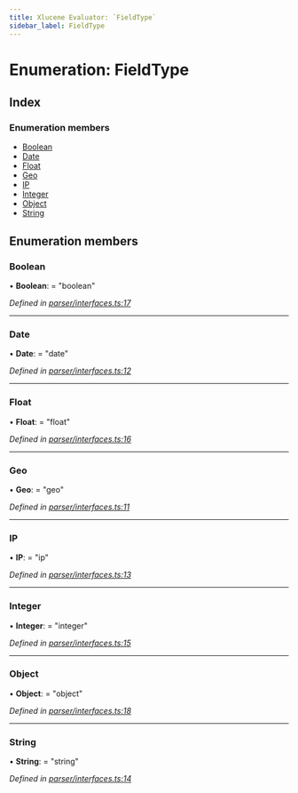 ```yaml
---
title: Xlucene Evaluator: `FieldType`
sidebar_label: FieldType
---
```


# Enumeration: FieldType

## Index

### Enumeration members

* [Boolean](fieldtype.md#boolean)
* [Date](fieldtype.md#date)
* [Float](fieldtype.md#float)
* [Geo](fieldtype.md#geo)
* [IP](fieldtype.md#ip)
* [Integer](fieldtype.md#integer)
* [Object](fieldtype.md#object)
* [String](fieldtype.md#string)

## Enumeration members

###  Boolean

• **Boolean**: = "boolean"

*Defined in [parser/interfaces.ts:17](https://github.com/terascope/teraslice/blob/d2d877b60/packages/xlucene-evaluator/src/parser/interfaces.ts#L17)*

___

###  Date

• **Date**: = "date"

*Defined in [parser/interfaces.ts:12](https://github.com/terascope/teraslice/blob/d2d877b60/packages/xlucene-evaluator/src/parser/interfaces.ts#L12)*

___

###  Float

• **Float**: = "float"

*Defined in [parser/interfaces.ts:16](https://github.com/terascope/teraslice/blob/d2d877b60/packages/xlucene-evaluator/src/parser/interfaces.ts#L16)*

___

###  Geo

• **Geo**: = "geo"

*Defined in [parser/interfaces.ts:11](https://github.com/terascope/teraslice/blob/d2d877b60/packages/xlucene-evaluator/src/parser/interfaces.ts#L11)*

___

###  IP

• **IP**: = "ip"

*Defined in [parser/interfaces.ts:13](https://github.com/terascope/teraslice/blob/d2d877b60/packages/xlucene-evaluator/src/parser/interfaces.ts#L13)*

___

###  Integer

• **Integer**: = "integer"

*Defined in [parser/interfaces.ts:15](https://github.com/terascope/teraslice/blob/d2d877b60/packages/xlucene-evaluator/src/parser/interfaces.ts#L15)*

___

###  Object

• **Object**: = "object"

*Defined in [parser/interfaces.ts:18](https://github.com/terascope/teraslice/blob/d2d877b60/packages/xlucene-evaluator/src/parser/interfaces.ts#L18)*

___

###  String

• **String**: = "string"

*Defined in [parser/interfaces.ts:14](https://github.com/terascope/teraslice/blob/d2d877b60/packages/xlucene-evaluator/src/parser/interfaces.ts#L14)*
